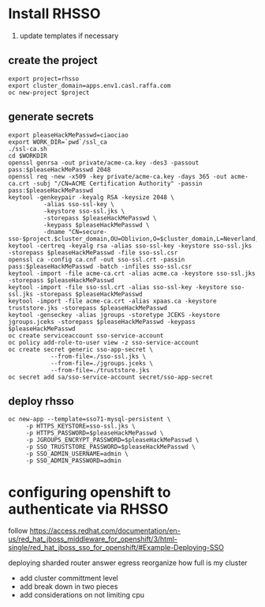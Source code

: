# Install RHSSO

1. update templates if necessary

## create the project

```
export project=rhsso
export cluster_domain=apps.env1.casl.raffa.com
oc new-project $project
```

## generate secrets
```
export pleaseHackMePasswd=ciaociao
export WORK_DIR=`pwd`/ssl_ca
./ssl-ca.sh
cd $WORKDIR
openssl genrsa -out private/acme-ca.key -des3 -passout pass:$pleaseHackMePasswd 2048
openssl req -new -x509 -key private/acme-ca.key -days 365 -out acme-ca.crt -subj "/CN=ACME Certification Authority" -passin pass:$pleaseHackMePasswd
keytool -genkeypair -keyalg RSA -keysize 2048 \
          -alias sso-ssl-key \
          -keystore sso-ssl.jks \
          -storepass $pleaseHackMePasswd \
          -keypass $pleaseHackMePasswd \
          -dname "CN=secure-sso-$project.$cluster_domain,OU=Oblivion,O=$cluster_domain,L=Neverland,S=OH,C=US" 
keytool -certreq -keyalg rsa -alias sso-ssl-key -keystore sso-ssl.jks -storepass $pleaseHackMePasswd -file sso-ssl.csr
openssl ca -config ca.cnf -out sso-ssl.crt -passin pass:$pleaseHackMePasswd -batch -infiles sso-ssl.csr
keytool -import -file acme-ca.crt -alias acme.ca -keystore sso-ssl.jks -storepass $pleaseHackMePasswd
keytool -import -file sso-ssl.crt -alias sso-ssl-key -keystore sso-ssl.jks -storepass $pleaseHackMePasswd
keytool -import -file acme-ca.crt -alias xpaas.ca -keystore truststore.jks -storepass $pleaseHackMePasswd
keytool -genseckey -alias jgroups -storetype JCEKS -keystore jgroups.jceks -storepass $pleaseHackMePasswd -keypass $pleaseHackMePasswd  
oc create serviceaccount sso-service-account
oc policy add-role-to-user view -z sso-service-account
oc create secret generic sso-app-secret \
            --from-file=./sso-ssl.jks \
            --from-file=./jgroups.jceks \
            --from-file=./truststore.jks
oc secret add sa/sso-service-account secret/sso-app-secret 
```
            
## deploy rhsso
```
oc new-app --template=sso71-mysql-persistent \
     -p HTTPS_KEYSTORE=sso-ssl.jks \
     -p HTTPS_PASSWORD=$pleaseHackMePasswd \
     -p JGROUPS_ENCRYPT_PASSWORD=$pleaseHackMePasswd \
     -p SSO_TRUSTSTORE_PASSWORD=$pleaseHackMePasswd \
     -p SSO_ADMIN_USERNAME=admin \
     -p SSO_ADMIN_PASSWORD=admin            
```                

# configuring openshift to authenticate via RHSSO


follow https://access.redhat.com/documentation/en-us/red_hat_jboss_middleware_for_openshift/3/html-single/red_hat_jboss_sso_for_openshift/#Example-Deploying-SSO



deploying sharded router
answer egress
reorganize how full is my cluster
- add cluster committment level
- add break down in two pieces
- add considerations on not limiting cpu